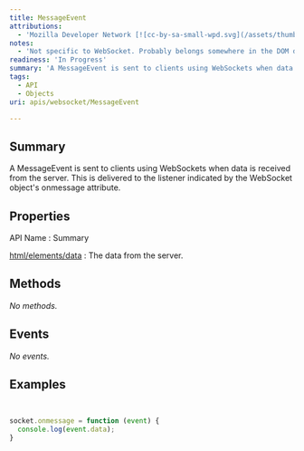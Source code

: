 ```yaml
---
title: MessageEvent
attributions:
  - 'Mozilla Developer Network [![cc-by-sa-small-wpd.svg](/assets/thumb/8/8c/cc-by-sa-small-wpd.svg/120px-cc-by-sa-small-wpd.svg.png)](http://creativecommons.org/licenses/by-sa/3.0/us/): [Article](https://developer.mozilla.org/en-US/docs/WebSockets/WebSockets_reference/MessageEvent)'
notes:
  - 'Not specific to WebSocket. Probably belongs somewhere in the DOM docs.'
readiness: 'In Progress'
summary: 'A MessageEvent is sent to clients using WebSockets when data is received from the server. This is delivered to the listener indicated by the WebSocket object''s onmessage attribute.'
tags:
  - API
  - Objects
uri: apis/websocket/MessageEvent

---
```

## <span>Summary</span>

A MessageEvent is sent to clients using WebSockets when data is received from the server. This is delivered to the listener indicated by the WebSocket object's onmessage attribute.

## <span>Properties</span>

API Name
:   Summary

[html/elements/data](/apis/websocket/MessageEvent/data)
:   The data from the server.

## <span>Methods</span>

*No methods.*

## <span>Events</span>

*No events.*

## <span>Examples</span>

``` js


socket.onmessage = function (event) {
  console.log(event.data);
}
```

</pre>

